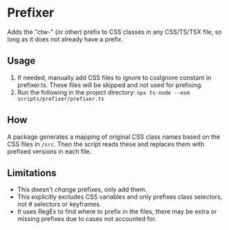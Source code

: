 # Prefixer

Adds the "ctw-" (or other) prefix to CSS classes in any CSS/TS/TSX file, so long as it does not already have a prefix.

## Usage

1. If needed, manually add CSS files to ignore to cssIgnore constant in prefixer.ts. These files will be skipped and not used for prefixing.
1. Run the following in the project directory: `npx ts-node --esm scripts/prefixer/prefixer.ts`

## How

A package generates a mapping of original CSS class names based on the CSS files in `/src`. Then the script reads these and replaces them with prefixed versions in each file.

## Limitations

- This doesn't _change_ prefixes, only add them.
- This explicitly excludes CSS variables and only prefixes class selectors, not # selectors or keyframes.
- It uses RegEx to find where to prefix in the files, there may be extra or missing prefixes due to cases not accounted for.
